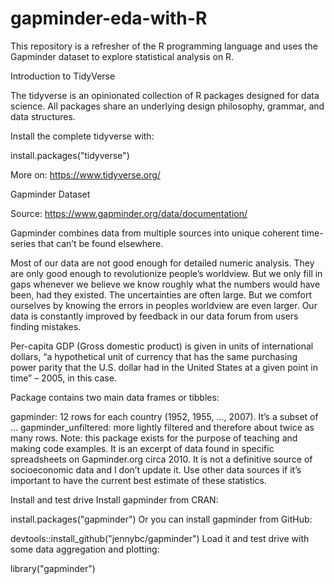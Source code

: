 # gapminder-eda-with-R

This repository is a refresher of the R programming language and uses the Gapminder dataset to explore statistical analysis on R.

Introduction to TidyVerse

The tidyverse is an opinionated collection of R packages designed for data science. All packages share an underlying design philosophy, grammar, and data structures.

Install the complete tidyverse with:

install.packages("tidyverse")

More on: https://www.tidyverse.org/

Gapminder Dataset

Source: https://www.gapminder.org/data/documentation/

Gapminder combines data from multiple sources into unique coherent time-series that can’t be found elsewhere.

Most of our data are not good enough for detailed numeric analysis. They are only good enough to revolutionize people’s worldview. But we only fill in gaps whenever we believe we know roughly what the numbers would have been, had they existed. The uncertainties are often large. But we comfort ourselves by knowing the errors in peoples worldview are even larger. Our data is constantly improved by feedback in our data forum from users finding mistakes.

Per-capita GDP (Gross domestic product) is given in units of international dollars, “a hypothetical unit of currency that has the same purchasing power parity that the U.S. dollar had in the United States at a given point in time” – 2005, in this case.

Package contains two main data frames or tibbles:

gapminder: 12 rows for each country (1952, 1955, …, 2007). It’s a subset of …
gapminder_unfiltered: more lightly filtered and therefore about twice as many rows.
Note: this package exists for the purpose of teaching and making code examples. It is an excerpt of data found in specific spreadsheets on Gapminder.org circa 2010. It is not a definitive source of socioeconomic data and I don’t update it. Use other data sources if it’s important to have the current best estimate of these statistics.

Install and test drive
Install gapminder from CRAN:

install.packages("gapminder")
Or you can install gapminder from GitHub:

devtools::install_github("jennybc/gapminder")
Load it and test drive with some data aggregation and plotting:

library("gapminder")


